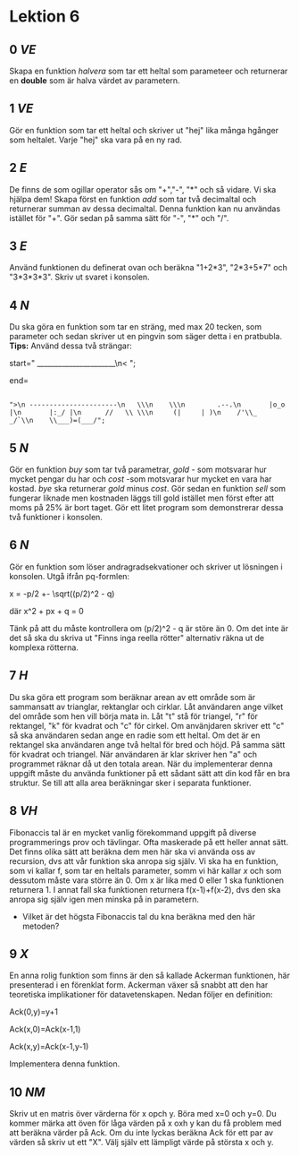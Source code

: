 # Lektion 6

## __0__ _VE_  
Skapa en funktion _halvera_ som tar ett heltal som parameteer och returnerar en __double__ som är halva värdet av parametern.

## __1__ _VE_  
Gör en funktion som tar ett heltal och skriver ut "hej" lika många hgånger som heltalet. Varje "hej" ska vara på en ny rad. 

## __2__ _E_  
De finns de som ogillar operator sås om "+","-", "\*" och så vidare. Vi ska hjälpa dem! Skapa först en funktion _add_ som tar två decimaltal och returnerar summan av dessa decimaltal. Denna funktion kan nu användas istället för "+". Gör sedan på samma sätt för "-", "\*" och "/". 

## __3__ _E_  
Använd funktionen du definerat ovan och beräkna "1+2\*3", "2\*3+5\*7" och "3\*3\*3\*3". Skriv ut svaret i konsolen.

## __4__ _N_  
Du ska göra en funktion som tar en sträng, med max 20 tecken, som parameter och sedan skriver ut en pingvin som säger detta i en pratbubla.
__Tips:__ Använd dessa två strängar:

start=" ______________________\n< "; 

end=
```

">\n ----------------------\n   \\\n    \\\n        .--.\n       |o_o |\n       |:_/ |\n      //   \\ \\\n     (|     | )\n    /'\\_   _/`\\n    \\___)=(___/";

```

## __5__ _N_  

Gör en funktion _buy_ som tar två parametrar, _gold_ - som motsvarar hur mycket pengar du har och _cost_ -som motsvarar hur mycket en vara har kostad. _bye_ ska returnerar _gold_ minus _cost_. Gör sedan en funktion _sell_ som fungerar liknade men kostnaden läggs till gold istället men först efter att moms på 25% är bort taget. Gör ett litet program som demonstrerar dessa två funktioner i konsolen. 

## __6__ _N_  

Gör en funktion som löser andragradsekvationer och skriver ut lösningen i konsolen. Utgå ifrån pq-formlen:

x = -p/2 +- \sqrt((p/2)^2 - q)

där x^2 + px + q = 0

Tänk på att du måste kontrollera om (p/2)^2 - q är störe än 0. Om det inte är det så ska du skriva ut "Finns inga reella rötter" alternativ räkna ut de komplexa rötterna.

## __7__ _H_

Du ska göra ett program som beräknar arean av ett område som är sammansatt av trianglar, rektanglar och cirklar. Låt användaren ange vilket del område som hen vill börja mata in. Låt "t" stå för triangel, "r" för rektangel, "k" för kvadrat och "c" för cirkel. Om använjdaren skriver ett "c" så ska användaren sedan ange en radie som ett heltal. Om det är en rektangel ska användaren ange två heltal för bred och höjd. På samma sätt för kvadrat och triangel. När användaren är klar skriver hen "a" och programmet räknar då ut den totala arean. När du implementerar denna uppgift måste du använda funktioner på ett sådant sätt att din kod får en bra struktur. Se till att alla area beräkningar sker i separata funktioner.

## __8__ _VH_

Fibonaccis tal är en mycket vanlig förekommand uppgift på diverse programmerings prov och tävlingar. Ofta maskerade på ett heller annat sätt. Det finns olika sätt att beräkna dem men här ska vi använda oss av recursion, dvs att vår funktion ska anropa sig själv. Vi ska ha en funktion, som vi kallar f, som tar en heltals parameter, somm vi här kallar _x_ och som dessutom måste vara större än 0. Om x är lika med 0 eller 1 ska funktionen returnera 1. I annat fall ska funktionen returnera f(x-1)+f(x-2), dvs den ska anropa sig själv igen men minska på in parametern.
  * Vilket är det högsta Fibonaccis tal du kna beräkna med den här metoden? 


## __9__ _X_ 

En anna rolig funktion som finns är den så kallade Ackerman funktionen, här presenterad i en förenklat form. Ackerman växer så snabbt att den har teoretiska implikationer för datavetenskapen. Nedan följer en definition:

Ack(0,y)=y+1

Ack(x,0)=Ack(x-1,1)

Ack(x,y)=Ack(x-1,y-1)

Implementera denna funktion.

## __10__ _NM_

Skriv ut en matris över värderna för x opch y. Böra med x=0 och y=0. Du kommer märka att öven för låga värden på x oxh y kan du få problem med att beräkna värder på Ack. Om du inte lyckas beräkna Ack för ett par av värden så skriv ut ett "X". Välj själv ett lämpligt värde på största x och y.
